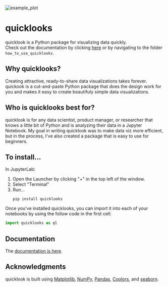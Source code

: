 ![example_plot](https://github.com/alexdsbreslav/quicklook/assets/21344372/1eb05d0b-5712-4bda-8500-78a5aa76f110)

# quicklooks
quicklook is a Python package for visualizing data quickly.  
Check out the documentation by clicking [here](https://github.com/alexdsbreslav/quicklooks/tree/master/how_to_use_quicklooks) or by navigating to the folder `how_to_use_quicklooks`.

## Why quicklooks?
Creating attractive, ready-to-share data visualizations takes forever. quickook is a cut-and-paste Python package that does the design work for you and makes it easy to create beautifuly simple data visualizations.

## Who is quicklooks best for?
quicklook is for any data scientist, product manager, or researcher that knows a little bit of Python and is analyzing their data in a Jupyter Notebook. My goal in writing quicklook was to make data viz more efficient, but in the process, I've also created a package that is easy to use for beginners.

## To install...
In JupyterLab:
1. Open the Launcher by clicking "+" in the top left of the window.
2. Select "Terminal"
3. Run...
   ```
   pip install quicklooks
   ```

Once you've installed quicklooks, you can import it into each of your notebooks by using the follow code in the first cell:
```python
import quicklooks as ql
```

## Documentation
The [documentation is here](https://github.com/alexdsbreslav/quicklook/tree/master/how_to_use_quicklook).

## Acknowledgments
quicklook is built using [Matplotlib](https://matplotlib.org/), [NumPy](https://numpy.org/), [Pandas](https://pandas.pydata.org/), [Coolors](https://coolors.co/), and [seaborn](https://seaborn.pydata.org/).


